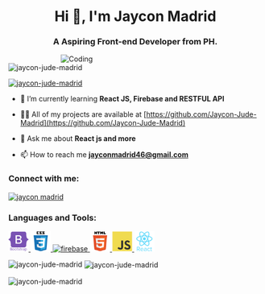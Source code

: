 <h1 align="center">Hi 👋, I'm Jaycon Madrid</h1>
<h3 align="center">A Aspiring Front-end Developer from PH.</h3>
<img align="right" alt="Coding" width="400" src=" https://static.wixstatic.com/media/a3696e_d6c126b829a84a2098a660e2b89ddec3~mv2.png/v1/crop/x_0,y_9,w_787,h_563/fill/w_760,h_563,al_c,enc_auto/undraw_programming_re_kg9v.png"/>
<p align="left"> <img src="https://komarev.com/ghpvc/?username=jaycon-jude-madrid&label=Profile%20views&color=0e75b6&style=flat" alt="jaycon-jude-madrid" /> </p>

<p align="left"> <a href="https://github.com/ryo-ma/github-profile-trophy"><img src="https://github-profile-trophy.vercel.app/?username=jaycon-jude-madrid" alt="jaycon-jude-madrid" /></a> </p>

- 🌱 I’m currently learning **React JS, Firebase and RESTFUL API**

- 👨‍💻 All of my projects are available at [https://github.com/Jaycon-Jude-Madrid](https://github.com/Jaycon-Jude-Madrid)

- 💬 Ask me about **React js and more**

- 📫 How to reach me **jayconmadrid46@gmail.com**

<h3 align="left">Connect with me:</h3>
<p align="left">
<a href="https://dev.to/jaycon madrid" target="blank"><img align="center" src="https://raw.githubusercontent.com/rahuldkjain/github-profile-readme-generator/master/src/images/icons/Social/devto.svg" alt="jaycon madrid" height="30" width="40" /></a>
</p>

<h3 align="left">Languages and Tools:</h3>
<p align="left"> <a href="https://getbootstrap.com" target="_blank" rel="noreferrer"> <img src="https://raw.githubusercontent.com/devicons/devicon/master/icons/bootstrap/bootstrap-plain-wordmark.svg" alt="bootstrap" width="40" height="40"/> </a> <a href="https://www.w3schools.com/css/" target="_blank" rel="noreferrer"> <img src="https://raw.githubusercontent.com/devicons/devicon/master/icons/css3/css3-original-wordmark.svg" alt="css3" width="40" height="40"/> </a> <a href="https://firebase.google.com/" target="_blank" rel="noreferrer"> <img src="https://www.vectorlogo.zone/logos/firebase/firebase-icon.svg" alt="firebase" width="40" height="40"/> </a> <a href="https://www.w3.org/html/" target="_blank" rel="noreferrer"> <img src="https://raw.githubusercontent.com/devicons/devicon/master/icons/html5/html5-original-wordmark.svg" alt="html5" width="40" height="40"/> </a> <a href="https://developer.mozilla.org/en-US/docs/Web/JavaScript" target="_blank" rel="noreferrer"> <img src="https://raw.githubusercontent.com/devicons/devicon/master/icons/javascript/javascript-original.svg" alt="javascript" width="40" height="40"/> </a> <a href="https://reactjs.org/" target="_blank" rel="noreferrer"> <img src="https://raw.githubusercontent.com/devicons/devicon/master/icons/react/react-original-wordmark.svg" alt="react" width="40" height="40"/> </a> </p>

<p><img align="left" src="https://github-readme-stats.vercel.app/api/top-langs?username=jaycon-jude-madrid&show_icons=true&locale=en&layout=compact" alt="jaycon-jude-madrid" /></p>

<p>&nbsp;<img align="center" src="https://github-readme-stats.vercel.app/api?username=jaycon-jude-madrid&show_icons=true&locale=en" alt="jaycon-jude-madrid" /></p>

<p><img align="center" src="https://github-readme-streak-stats.herokuapp.com/?user=jaycon-jude-madrid&" alt="jaycon-jude-madrid" /></p>
